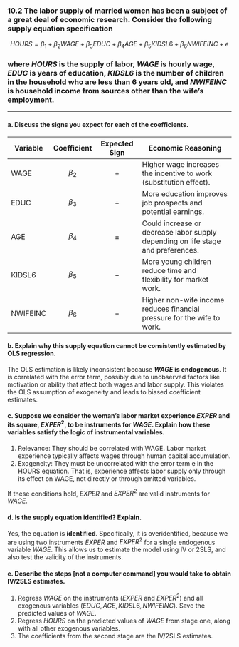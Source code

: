 ### 10.2 The labor supply of married women has been a subject of a great deal of economic research. Consider the following supply equation specification
$$
HOURS = \beta_1+ \beta_2WAGE + \beta_3EDUC + \beta_4AGE + \beta_5KIDSL6 + \beta_6NWIFEINC + e
$$
### where *HOURS* is the supply of labor, *WAGE* is hourly wage, *EDUC* is years of education, *KIDSL6* is the number of children in the household who are less than 6 years old, and *NWIFEINC* is household income from sources other than the wife’s employment.
---

#### a. Discuss the signs you expect for each of the coefficients.

| Variable   | Coefficient | Expected Sign  | Economic Reasoning                                                                 |
|------------|:-----------:|:--------------:|--------------------------------------------------------------------------------------|
| WAGE       | $\beta_2$   |       $+$      | Higher wage increases the incentive to work (substitution effect).                  |
| EDUC       | $\beta_3$   |       $+$      | More education improves job prospects and potential earnings.                       |
| AGE        | $\beta_4$   |      $\pm$     | Could increase or decrease labor supply depending on life stage and preferences.    |
| KIDSL6     | $\beta_5$   |       $−$      | More young children reduce time and flexibility for market work.                    |
| NWIFEINC   | $\beta_6$   |       $−$      | Higher non-wife income reduces financial pressure for the wife to work.             |

#### b. Explain why this supply equation cannot be consistently estimated by OLS regression.

The OLS estimation is likely inconsistent because **$WAGE$ is endogenous**. It is correlated with the error term, possibly due to unobserved factors like motivation or ability that affect both wages and labor supply. This violates the OLS assumption of exogeneity and leads to biased coefficient estimates.


#### c. Suppose we consider the woman’s labor market experience $EXPER$ and its square, $EXPER^2$, to be instruments for $WAGE$. Explain how these variables satisfy the logic of instrumental variables.

1. Relevance: They should be correlated with WAGE. Labor market experience typically affects wages through human capital accumulation.      
2. Exogeneity: They must be uncorrelated with the error term e in the HOURS equation. That is, experience affects labor supply only through its effect on WAGE, not directly or through omitted variables.

If these conditions hold, $EXPER$ and $EXPER^2$ are valid instruments for $WAGE$.

#### d. Is the supply equation identified? Explain.

Yes, the equation is **identified**. Specifically, it is overidentified, because we are using two instruments $EXPER$ and $EXPER^2$ for a single endogenous variable $WAGE$. This allows us to estimate the model using IV or 2SLS, and also test the validity of the instruments.

#### e. Describe the steps [not a computer command] you would take to obtain IV/2SLS estimates.
1. Regress $WAGE$ on the instruments ($EXPER$ and $EXPER^2$) and all exogenous variables ($EDUC, AGE, KIDSL6, NWIFEINC$). Save the predicted values of $WAGE$.
2. Regress $HOURS$ on the predicted values of $WAGE$ from stage one, along with all other exogenous variables.
3. The coefficients from the second stage are the IV/2SLS estimates.
